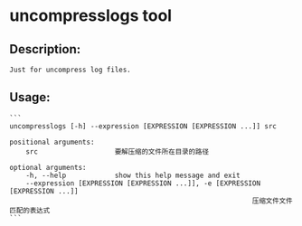 # uncompresslogs tool
## Description:
    Just for uncompress log files.
## Usage:
    ```
    uncompresslogs [-h] --expression [EXPRESSION [EXPRESSION ...]] src

    positional arguments:
        src                   要解压缩的文件所在目录的路径

    optional arguments:
        -h, --help            show this help message and exit
        --expression [EXPRESSION [EXPRESSION ...]], -e [EXPRESSION [EXPRESSION ...]]
                                                                压缩文件文件匹配的表达式
    ```
